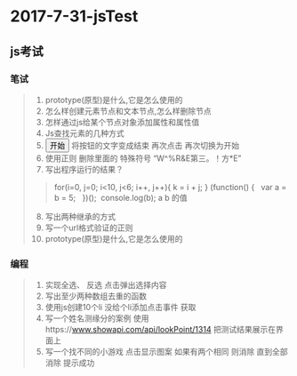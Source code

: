 # 2017-7-31-jsTest
## js考试
### 笔试
> 1. prototype(原型)是什么,它是怎么使用的
> 2. 怎么样创建元素节点和文本节点,怎么样删除节点
> 3. 怎样通过js给某个节点对象添加属性和属性值 
> 4. Js查找元素的几种方式
> 5. <button>开始</button> 将按钮的文字变成结束  再次点击 再次切换为开始
> 6. 使用正则 删除里面的 特殊符号 “W^%R&E第三。！方*E”
> 7. 写出程序运行的结果？
>> for(i=0, j=0; i<10, j<6; i++, j++){
 k = i + j;
}
(function() {
 
var a = b = 5;
 
})();
 console.log(b);
>> a b 的值
> 8. 写出两种继承的方式
> 9. 写一个url格式验证的正则
> 10. prototype(原型)是什么,它是怎么使用的
### 编程
> 1. 实现全选、 反选 点击弹出选择内容
> 2. 写出至少两种数组去重的函数
> 3. 使用js创建10个li  没给个li添加点击事件 获取
> 4. 写一个姓名测缘分的案例 使用https://www.showapi.com/api/lookPoint/1314 把测试结果展示在界面上
> 5. 写一个找不同的小游戏 点击显示图案 如果有两个相同 则消除 直到全部消除 提示成功